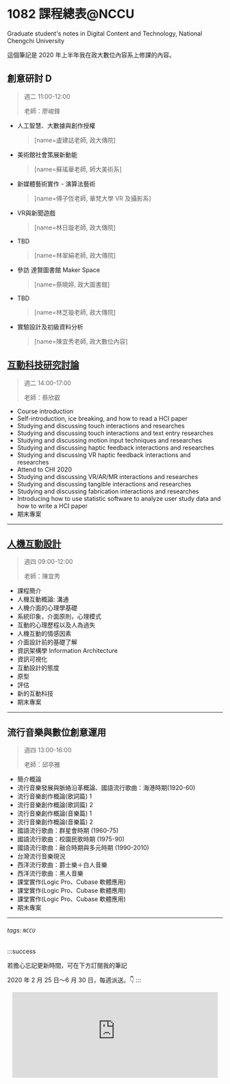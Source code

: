 # 1082 課程總表@NCCU
Graduate student's notes in Digital Content and Technology, National Chengchi University

這個筆記是 2020 年上半年我在政大數位內容系上修課的內容。

## 創意研討 D
> 週二 11:00-12:00
> 
> 老師：廖峻鋒
> 
- 人工智慧、大數據與創作授權
    > [name=盧建誌老師, 政大傳院]
- 美術館社會策展新動能
    > [name=蘇瑤華老師, 師大美術系]
- 新媒體藝術實作 - 演算法藝術
    > [name=傅子恆老師, 華梵大學 VR 及攝影系]
- VR與新聞遊戲
    > [name=林日璇老師, 政大傳院]
- TBD
    > [name=林翠絹老師, 政大傳院]
- 參訪 達賢圖書館 Maker Space
    > [name=蔡曉婷, 政大圖書館]
- TBD
    > [name=林芝璇老師, 政大傳院]
- 實驗設計及初級資料分析
    > [name=陳宜秀老師, 政大數位內容]


## [互動科技研究討論](https://hackmd.io/@laiyenju/NCCU-1082-interaction)
> 週二 14:00-17:00
> 
> 老師：蔡欣叡

- Course introduction
- Self-introduction, ice breaking, and how to read a HCI paper
- Studying and discussing touch interactions and researches
- Studying and discussing touch interactions and text entry researches
- Studying and discussing motion input techniques and researches
- Studying and discussing haptic feedback interactions and researches
- Studying and discussing VR haptic feedback interactions and researches
- Attend to CHI 2020
- Studying and discussing VR/AR/MR interactions and researches
- Studying and discussing tangible interactions and researches
- Studying and discussing fabrication interactions and researches
- Introducing how to use statistic software to analyze user study data and how to write a HCI paper
- 期末專案

---

## [人機互動設計](https://hackmd.io/@laiyenju/NCCU-1082-HCI)
> 週四 09:00-12:00
> 
> 老師：陳宜秀

- 課程簡介
- 人機互動概論: 溝通
- 人機介面的心理學基礎
- 系統印象，介面原則，心理模式
- 互動的心理歷程以及人為過失
- 人機互動的情感因素
- 介面設計前的基礎了解
- 資訊架構學 Information Architecture
- 資訊可視化
- 互動設計的態度
- 原型
- 評估
- 新的互動科技
- 期末專案

---

## 流行音樂與數位創意運用
> 週四 13:00-16:00
> 
> 老師：邱亭雅

- 簡介概論
- 流行音樂發展與脈絡沿革概論、國語流行歌曲：海港時期(1920-60)
- 流行音樂創作概論(歌詞篇) 1
- 流行音樂創作概論(歌詞篇) 2
- 流行音樂創作概論(音樂篇) 1
- 流行音樂創作概論(音樂篇) 2
- 國語流行歌曲：群星會時期 (1960-75)
- 國語流行歌曲：校園民歌時期 (1975-90)
- 國語流行歌曲：融合時期與多元時期 (1990-2010)
- 台灣流行音樂現況
- 西洋流行歌曲：爵士樂＋白人音樂
- 西洋流行歌曲：黑人音樂
- 課堂實作(Logic Pro、Cubase 軟體應用)
- 課堂實作(Logic Pro、Cubase 軟體應用)
- 課堂實作(Logic Pro、Cubase 軟體應用)
- 期末專案

---

###### tags: `NCCU`

:::success

若擔心忘記更新時間，可在下方訂閱我的筆記
 
2020 年 2 月 25 日～6 月 30 日，每週派送。:point_down:
:::


<iframe src="https://clockwork.substack.com/embed" width="480" height="200" style="border:none; background:none; max-width: 100%; margin: auto; display: block;" frameborder="0" scrolling="no">
</iframe>